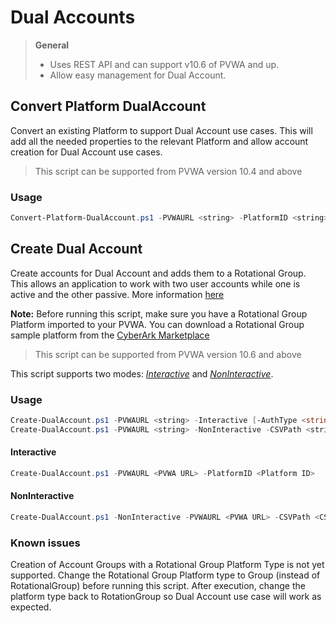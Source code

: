 # Dual Accounts

> **General**
> - Uses REST API and can support v10.6 of PVWA and up.
> - Allow easy management for Dual Account.

## Convert Platform DualAccount
Convert an existing Platform to support Dual Account use cases.
This will add all the needed properties to the relevant Platform and allow account creation for Dual Account use cases.

> This script can be supported from PVWA version 10.4 and above

### Usage
```powershell
Convert-Platform-DualAccount.ps1 -PVWAURL <string> -PlatformID <string> [-AuthType <string>] [-DisableSSLVerify] [<CommonParameters>]
```

## Create Dual Account
Create accounts for Dual Account and adds them to a Rotational Group.
This allows an application to work with two user accounts while one is active and the other passive.
More information [here](https://docs.cyberark.com/Product-Doc/OnlineHelp/AAM-DAP/Latest/en/Content/CP%20and%20ASCP/cv_Managing-Dual-Accounts.htm?tocpath=Integrations%7CCyberArk%20Vault%20Synchronizer%7CAccounts%20and%20Safes%7CManage%20Dual%20Accounts%7C_____0#ManageDualAccounts##)

**Note:** Before running this script, make sure you have a Rotational Group Platform imported to your PVWA.
You can download a Rotational Group sample platform from the [CyberArk Marketplace](https://cyberark-customers.force.com/mplace/s/#a352J000000pm6xQAA-a392J000001h4XZQAY) 

> This script can be supported from PVWA version 10.6 and above

This script supports two modes: [*Interactive*](#interactive) and [*NonInteractive*](#noninteractive).

### Usage
```powershell
Create-DualAccount.ps1 -PVWAURL <string> -Interactive [-AuthType <string>] [-DisableSSLVerify] [<CommonParameters>]
Create-DualAccount.ps1 -PVWAURL <string> -NonInteractive -CSVPath <string> -AccountPlatformID <string> -GroupPlatformID <string> -AccountSafeName <string> [-AuthType <string>] [-DisableSSLVerify] [<CommonParameters>]
```

#### Interactive
```powershell
Create-DualAccount.ps1 -PVWAURL <PVWA URL> -PlatformID <Platform ID>
```

#### NonInteractive
```powershell
Create-DualAccount.ps1 -NonInteractive -PVWAURL <PVWA URL> -CSVPath <CSV containing account details> -AccountPlatformID <Dual Account Platform ID> -GroupPlatformID <Rotational Group Platform ID> -AccountSafeName <Safe Name>
```

### Known issues
Creation of Account Groups with a Rotational Group Platform Type is not yet supported.
Change the Rotational Group Platform type to Group (instead of RotationalGroup) before running this script.
After execution, change the platform type back to RotationGroup so Dual Account use case will work as expected.
